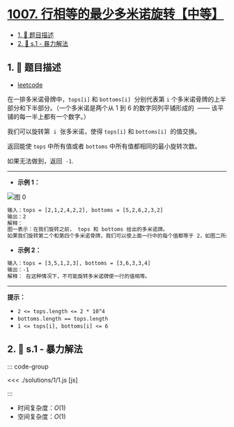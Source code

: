 # [1007. 行相等的最少多米诺旋转【中等】](https://github.com/tnotesjs/TNotes.leetcode/tree/main/notes/1007.%20%E8%A1%8C%E7%9B%B8%E7%AD%89%E7%9A%84%E6%9C%80%E5%B0%91%E5%A4%9A%E7%B1%B3%E8%AF%BA%E6%97%8B%E8%BD%AC%E3%80%90%E4%B8%AD%E7%AD%89%E3%80%91)

<!-- region:toc -->

- [1. 📝 题目描述](#1--题目描述)
- [2. 🎯 s.1 - 暴力解法](#2--s1---暴力解法)

<!-- endregion:toc -->

## 1. 📝 题目描述

- [leetcode](https://leetcode.cn/problems/minimum-domino-rotations-for-equal-row/)

在一排多米诺骨牌中，`tops[i]` 和 `bottoms[i]`  分别代表第 `i` 个多米诺骨牌的上半部分和下半部分。（一个多米诺是两个从 1 到 6 的数字同列平铺形成的  —— 该平铺的每一半上都有一个数字。）

我们可以旋转第  `i`  张多米诺，使得 `tops[i]` 和 `bottoms[i]`  的值交换。

返回能使 `tops` 中所有值或者 `bottoms` 中所有值都相同的最小旋转次数。

如果无法做到，返回  `-1`.

---

- **示例 1：**

![图 0](https://cdn.jsdelivr.net/gh/tnotesjs/imgs@main/2025-09-17-15-13-20.png)

```txt
输入：tops = [2,1,2,4,2,2], bottoms = [5,2,6,2,3,2]
输出：2
解释：
图一表示：在我们旋转之前， tops 和 bottoms 给出的多米诺牌。
如果我们旋转第二个和第四个多米诺骨牌，我们可以使上面一行中的每个值都等于 2，如图二所示。
```

- **示例 2：**

```txt
输入：tops = [3,5,1,2,3], bottoms = [3,6,3,3,4]
输出：-1
解释： 在这种情况下，不可能旋转多米诺牌使一行的值相等。
```

---

**提示：**

- `2 <= tops.length <= 2 * 10^4`
- `bottoms.length == tops.length`
- `1 <= tops[i], bottoms[i] <= 6`

## 2. 🎯 s.1 - 暴力解法

::: code-group

<<< ./solutions/1/1.js [js]

:::

- 时间复杂度：$O(1)$
- 空间复杂度：$O(1)$
